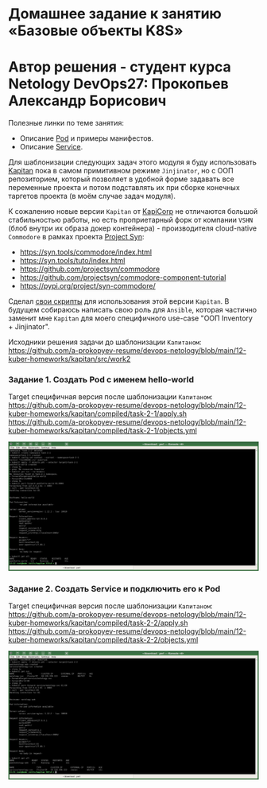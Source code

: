 # Домашнее задание к занятию «Базовые объекты K8S»
# Автор решения - студент курса Netology DevOps27: Прокопьев Александр Борисович

Полезные линки по теме занятия:
* Описание [Pod](https://kubernetes.io/docs/concepts/workloads/pods/) и примеры манифестов.
* Описание [Service](https://kubernetes.io/docs/concepts/services-networking/service/).

Для шаблонизации следующих задач этого модуля я буду использовать [Kapitan](https://kapitan.dev/pages/blog/04/12/2022/kapitan-logo-5-years-of-kapitan/#why-do-i-need-kapitan) пока в самом примитивном режиме `Jinjinator`, но с ООП репозиторием, который позволяет в удобной форме задавать все переменные проекта и потом подставлять их при сборке конечных таргетов проекта (в моём случае задач модуля).

К сожалению новые версии `Kapitan` от [KapiCorp](https://github.com/kapicorp/kapitan) не отличаются большой стабильностью работы, но есть проприетарный форк от компании `VSHN` (блоб внутри их образа докер контейнера) - производителя cloud-native `Commodore` в рамках проекта [Project Syn](https://syn.tools/syn/about/features.html):
* https://syn.tools/commodore/index.html
* https://syn.tools/tuto/index.html
* https://github.com/projectsyn/commodore
* https://github.com/projectsyn/commodore-component-tutorial
* https://pypi.org/project/syn-commodore/

Сделал [свои скрипты](https://github.com/a-prokopyev-resume/devops-netology/tree/main/12-kuber-homeworks/kapitan) для использования этой версии `Kapitan`. В будущем собираюсь написать свою роль для `Ansible`, которая частично заменит мне `Kapitan` для моего специфичного use-case  "ООП Inventory + Jinjinator".

Исходники решения задачи до шаблонизации `Капитаном`: https://github.com/a-prokopyev-resume/devops-netology/blob/main/12-kuber-homeworks/kapitan/src/work2  

### Задание 1. Создать Pod с именем hello-world

Target специфичная версия после шаблонизации `Капитаном`:  
https://github.com/a-prokopyev-resume/devops-netology/blob/main/12-kuber-homeworks/kapitan/compiled/task-2-1/apply.sh   
https://github.com/a-prokopyev-resume/devops-netology/blob/main/12-kuber-homeworks/kapitan/compiled/task-2-1/objects.yml

![](images/task-2-1.jpg)

### Задание 2. Создать Service и подключить его к Pod

Target специфичная версия после шаблонизации `Капитаном`:  
https://github.com/a-prokopyev-resume/devops-netology/blob/main/12-kuber-homeworks/kapitan/compiled/task-2-2/apply.sh   
https://github.com/a-prokopyev-resume/devops-netology/blob/main/12-kuber-homeworks/kapitan/compiled/task-2-2/objects.yml

![](images/task-2-2.jpg)
